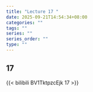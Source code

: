 ```yaml
---
title: "Lecture 17 "
date: 2025-09-21T14:54:34+08:00
categories: ""
tags: ""
series: ""
series_order: ""
type: ""
---
```


## 17 

{{< bilibili BV1TktpzcEjk 17 >}}


